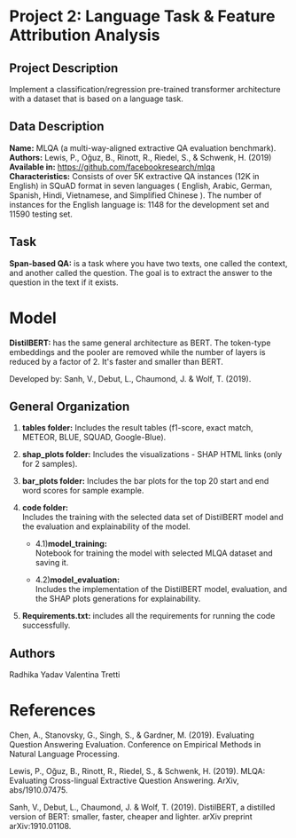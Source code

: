 # Project 2: Language Task & Feature Attribution Analysis

## Project Description 

Implement a classification/regression pre-trained transformer architecture with a dataset that is based on a language task. 

## Data Description
**Name:** MLQA (a multi-way-aligned extractive QA evaluation benchmark).<br>
**Authors:** Lewis, P., Oğuz, B., Rinott, R., Riedel, S., & Schwenk, H. (2019)<br>
**Available in:** https://github.com/facebookresearch/mlqa<br>
**Characteristics:** Consists of over 5K extractive QA instances (12K in English) in SQuAD format in seven languages ( English, Arabic, German, Spanish, Hindi, Vietnamese, and Simplified Chinese ). The number of instances for the English language is: 1148 for the development set and 11590 testing set.<br>


## Task 

**Span-based QA:** is a task where you have two texts, one called the context, and another called the question. The goal is to extract the answer to the question in the text if it exists. 

# Model 

**DistilBERT:** has the same general architecture as BERT. The token-type embeddings and the pooler are removed while the number of layers is reduced by a factor of 2. It's faster and smaller than BERT. 

Developed by: Sanh, V., Debut, L., Chaumond, J. & Wolf, T. (2019).

## General Organization 
1) **tables folder:**
Includes the result tables (f1-score, exact match, METEOR, BLUE, SQUAD, Google-Blue). <br>

2) **shap_plots folder:** 
Includes the visualizations - SHAP HTML links (only for 2 samples).<br>

3) **bar_plots folder:**
Includes the bar plots for the top 20 start and end word scores for sample example. 

4) **code folder:** <br>
Includes the training with the selected data set of DistilBERT model and the evaluation and explainability of the model. <br>

    * 4.1)**model_training:** <br>
        Notebook for training the model with selected MLQA dataset and saving it.<br> 

    * 4.2)**model_evaluation:** <br>
        Includes the implementation of the DistilBERT model, evaluation, and the SHAP plots generations for explainability. <br>

5) **Requirements.txt:** includes all the requirements for running the code successfully. 


## Authors 
Radhika Yadav
Valentina Tretti

# References
Chen, A., Stanovsky, G., Singh, S., & Gardner, M. (2019). Evaluating Question Answering Evaluation. Conference on Empirical Methods in Natural Language Processing.

Lewis, P., Oğuz, B., Rinott, R., Riedel, S., & Schwenk, H. (2019). MLQA: Evaluating Cross-lingual Extractive Question Answering. ArXiv, abs/1910.07475.

Sanh, V., Debut, L., Chaumond, J. & Wolf, T. (2019). DistilBERT, a distilled version of BERT: smaller, faster, cheaper and lighter. arXiv preprint arXiv:1910.01108.








